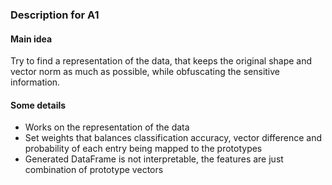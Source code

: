 ### Description for A1
#### Main idea

Try to find a representation of the data, that keeps the original shape and vector norm as much as possible, while obfuscating the sensitive information.

#### Some details

* Works on the representation of the data
* Set weights that balances classification accuracy, vector difference and probability of each entry being mapped to the prototypes
* Generated DataFrame is not interpretable, the features are just combination of prototype vectors
